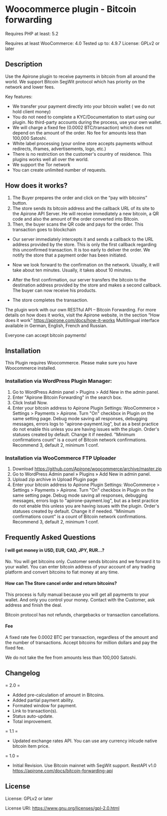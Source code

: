 ﻿# Woocommerce plugin - Bitcoin forwarding

Requires PHP at least: 5.2

Requires at least WooCommerce: 4.0
Tested up to: 4.9.7
License: GPLv2 or later

## Description

Use the Apirone plugin to receive payments in bitcoin from all around the world. We support Bitcoin SegWit protocol which has priority on the network and lower fees.

Key features:

* We transfer your payment directly into your bitcoin wallet ( we do not hold client money)
* You do not need to complete a KYC/Documentation to start using our plugin. No third-party accounts during the process, use your own wallet.
* We will charge a fixed fee (0.0002 BTC/transaction) which does not depend on the amount of the order. No fee for amounts less than 100,000 Satoshi.
* White label processing (your online store accepts payments without redirects, iframes, advertisements, logo, etc.)
* There is no restriction on the customer's country of residence. This plugins works well all over the world.
* We support the Tor network
* You can create unlimited number of requests. 



## How does it works?

1. The Buyer prepares the order and click on the “pay with bitcoins” button.
1. The store sends its bitcoin address and the callback URL of its site to the Apirone API Server. He will receive immediately a new bitcoin, a QR code and also the amount of the order converted into Bitcoin.
1. Then, the buyer scans the QR code and pays for the order. This transaction goes to blockchain

* Our server immediately intercepts it and sends a callback to the URL address provided by the store. This is only the first callback regarding this unconfirmed transaction. It is too early to deliver the order. We notify the store that a payment order has been initiated.

* Now we look forward to the confirmation on the network. Usually, it will take about ten minutes. Usually, it takes about 10 minutes.

* After the first confirmation, our server transfers the bitcoin to the destination address provided by the store and makes a second callback. The buyer can now receive his products.

* The store completes the transaction.


The plugin work with our own RESTful API – Bitcoin Forwarding. For more details on how does it works, visit the Apirone website, in the section “How does it work” https://apirone.com/docs/how-it-works
Multilingual interface available in German, English, French and Russian.

Everyone can accept bitcoin payments!




## Installation

This Plugin requires Woocommerce. Please make sure you have Woocommerce installed.


### Installation via WordPress Plugin Manager:

1. Go to WordPress Admin panel > Plugins > Add New in the admin panel.
2. Enter "Apirone Bitcoin Forwarding" in the search box.
3. Click Install Now.
4. Enter your bitcoin address to Apirone Plugin Settings: WooCommerce > Settings > Payments > Apirone.
Turn "On" checkbox in Plugin on the same setting page.
Debug mode saving all responses, debugging messages, errors logs to "apirone-payment.log", but as a best practice do not enable this unless you are having issues with the plugin.
Order's statuses created by default. Change it if needed.
"Minimum confirmations count" is a count of Bitcoin network confirmations. Recommend 3, default 2, minimum 1 conf.

### Installation via WooCommerce FTP Uploader

1. Download https://github.com/Apirone/woocommerce/archive/master.zip
2. Go to WordPress Admin panel » Plugins » Add New in admin panel.
3. Upload zip archive in Upload Plugin page
4. Enter your bitcoin address to Apirone Plugin Settings: WooCommerce > Settings > Payments > Apirone.
Turn "On" checkbox in Plugin on the same setting page.
Debug mode saving all responses, debugging messages, errors logs to "apirone-payment.log", but as a best practice do not enable this unless you are having issues with the plugin.
Order's statuses created by default. Change it if needed.
"Minimum confirmations count" is a count of Bitcoin network confirmations. Recommend 3, default 2, minimum 1 conf.


## Frequently Asked Questions

#### I will get money in USD, EUR, CAD, JPY, RUR...?

No. You will get bitcoins only. Customer sends bitcoins and we forward it to your wallet.
You can enter bitcoin address of your account of any trading platform and convert bitcoins to fiat money at any time.

#### How can The Store cancel order and return bitcoins?

This process is fully manual because you will get all payments to your wallet. And only you control your money.
Contact with the Customer, ask address and finish the deal.

Bitcoin protocol has not refunds, chargebacks or transaction cancellations.

#### Fee

A fixed rate fee 0.0002 BTC per transaction, regardless of the amount and the number of transactions. Accept bitcoins for million dollars and pay the fixed fee.

We do not take the fee from amounts less than 100,000 Satoshi.


## Changelog

= 2.0 =
- Added pre-calculation of amount in Bitcoins.
- Added partial payment ability.
- Formated window for payment.
- Link to transaction(s).
- Status auto-update.
- Total improvement.

= 1.1 =
- Updated exchange rates API. You can use any currency inlcude native bitcoin item price.

= 1.0 =

- Initial Revision. Use Bitcoin mainnet with SegWit support.
RestAPI v1.0 https://apirone.com/docs/bitcoin-forwarding-api



## License

License: GPLv2 or later

License URI: https://www.gnu.org/licenses/gpl-2.0.html
